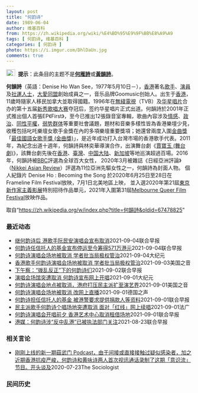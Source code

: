 ```yaml
---
layout: post
title: "何韵诗"
date: 1989-06-04
author: 维基百科
from: https://zh.wikipedia.org/wiki/%E4%BD%95%E9%9F%BB%E8%A9%A9
tags: [ 何韵诗, 维基百科 ]
categories: [ 何韵诗 ]
photo: https://i.imgur.com/DhlDaUn.jpg
comments: true
---
```

<div class="mw-parser-output"><div role="note" class="hatnote navigation-not-searchable"><a href="/wiki/Wikipedia:%E6%B6%88%E6%AD%A7%E4%B9%89" title="Wikipedia:消歧义"><img alt="Confusion grey.svg" src="//upload.wikimedia.org/wikipedia/commons/thumb/f/fb/Confusion_grey.svg/24px-Confusion_grey.svg.png" decoding="async" width="24" height="18" srcset="//upload.wikimedia.org/wikipedia/commons/thumb/f/fb/Confusion_grey.svg/36px-Confusion_grey.svg.png 1.5x, //upload.wikimedia.org/wikipedia/commons/thumb/f/fb/Confusion_grey.svg/48px-Confusion_grey.svg.png 2x" data-file-width="260" data-file-height="200"></a><style data-mw-deduplicate="TemplateStyles:r67269465">.mw-parser-output .ifmobile>.mobile:nth-child(2n){display:none}</style><span class="ifmobile"><span class="nomobile">&nbsp;&nbsp;</span><span class="mobile"></span></span><b>提示</b>：此条目的主题不是<b><a href="/wiki/%E4%BD%95%E9%9B%81%E8%A9%A9" title="何雁詩">何雁詩</a></b>或<b><a href="/wiki/%E9%BB%83%E9%9F%BB%E8%A9%A9" title="黃韻詩">黃韻詩</a></b>。</div> 

<div id="noteTA-e10501c2" class="noteTA"><div class="noteTA-local"><div data-noteta-code="zh-cn:蒙特利尔;zh-hans:蒙特利尔;zh-hk:滿地可;zh-tw:蒙特婁;"></div></div></div>

<p><b>何韻詩</b>（英語：<span lang="en">Denise Ho Wan See</span>，1977年5月10日<span class="useeditintro" title="Template:BLP editintro">－</span>），<a href="/wiki/%E9%A6%99%E6%B8%AF" title="香港">香港</a>著名<a href="/wiki/%E6%AD%8C%E6%89%8B" title="歌手">歌手</a>、<a href="/wiki/%E6%BC%94%E5%93%A1" title="演員">演員</a>及<a href="/wiki/%E7%A4%BE%E9%81%8B%E4%BA%BA%E5%A3%AB" class="mw-redirect" title="社運人士">社運人士</a>，<a href="/wiki/%E5%A4%A7%E6%84%9B%E5%90%8C%E7%9B%9F" title="大愛同盟">大愛同盟</a>創始成員之一，音乐品牌Goomusic创始人。出生于<a href="/wiki/%E9%A6%99%E6%B8%AF" title="香港">香港</a>，11歲時隨家人移民加拿大並取得國籍。1996年在<a href="/wiki/%E7%84%A1%E7%B6%AB%E9%9B%BB%E8%A6%96" class="mw-redirect" title="無綫電視">無綫電視</a>（TVB）及<a href="/wiki/%E5%8D%8E%E6%98%9F%E5%94%B1%E7%89%87" class="mw-redirect" title="华星唱片">华星唱片</a>合办的第十五届<a href="/wiki/%E6%96%B0%E7%A7%80%E6%AD%8C%E5%94%B1%E5%A4%A7%E8%B3%BD" class="mw-redirect" title="新秀歌唱大賽">新秀歌唱大赛</a>夺冠后，签约华星唱片正式出道。何韻詩於2001年正式推出個人首張EP《First》，至今已推出12張錄音室專輯，歌曲內容涉及<a href="/wiki/%E6%83%85%E6%84%9F" class="mw-disambig" title="情感">情感</a>、<a href="/wiki/%E6%94%BF%E6%B2%BB" title="政治">政治</a>、<a href="/wiki/LGBT%E6%AC%8A%E5%88%A9%E9%81%8B%E5%8B%95" title="LGBT權利運動">同性平權</a>，<a href="/wiki/%E5%BC%B1%E5%8A%BF%E7%BE%A4%E4%BD%93" title="弱势群体">弱势群体</a>等重要社會議題，題材和音樂多樣性皆為香港樂壇少見，收穫包括叱吒樂壇女歌手金獎在內的多項樂壇重要獎項；她還曾兩度入圍<a href="/wiki/%E9%87%91%E6%9B%B2%E7%8D%8E" title="金曲獎">金曲獎</a>「<a href="/wiki/%E6%9C%80%E4%BD%B3%E5%9C%8B%E8%AA%9E%E5%A5%B3%E6%AD%8C%E6%89%8B%E7%8D%8E_(%E9%87%91%E6%9B%B2%E7%8D%8E)" class="mw-redirect" title="最佳國語女歌手獎 (金曲獎)">最佳國語女歌手獎 (金曲獎)</a>」，是近年成功打入台灣市場的香港歌手代表。2011年，為紀念出道十週年，何韻詩與林奕華導演合作，出演舞台劇《<a href="/wiki/%E8%B3%88%E5%AF%B6%E7%8E%89_(%E8%88%9E%E5%8F%B0%E5%8A%87)" title="賈寶玉 (舞台劇)">賈寶玉 (舞台劇)</a>》，該舞台劇先後在<a href="/wiki/%E9%A6%99%E6%B8%AF" title="香港">香港</a>、<a href="/wiki/%E8%87%BA%E7%81%A3" title="臺灣">臺灣</a>、<a href="/wiki/%E4%B8%AD%E5%9B%BD%E5%A4%A7%E9%99%86" title="中国大陆">中国大陆</a>、<a href="/wiki/%E6%96%B0%E5%8A%A0%E5%9D%A1" title="新加坡">新加坡</a>等地巡演超過百場。2016年，何韻詩被<a href="/wiki/%E8%8B%B1%E5%9B%BD%E5%B9%BF%E6%92%AD%E5%85%AC%E5%8F%B8" title="英国广播公司">BBC</a>評選為全球百大女性， 2020年3月被雜誌《日經亞洲評論》（<a href="/wiki/Nikkei_Asian_Review" class="mw-redirect" title="Nikkei Asian Review">Nikkei Asian Review</a>）評選為11位亞洲先驅女性之一，何韻詩為封面人物。 個人紀錄片 Denise Ho&nbsp;: Becoming the Song 於2020年6月25日至28日在Frameline Film Festival放映，7月1日北美地區上映， 並入選2020年第21屆<a href="/wiki/%E6%9D%B1%E4%BA%AC%E6%96%B0%E4%BD%9C%E5%AE%B6%E4%B8%BB%E7%BE%A9%E5%BD%B1%E5%B1%95" title="東京新作家主義影展">東京新作家主義影展</a>特別招待作品單元，2021年入圍第31屆<a class="external text" href="https://en.wikipedia.org/wiki/Melbourne_Queer_Film_Festival?wprov=sfti1">Melbourne Queer Film Festival</a>放映作品。
</p>
</div><noscript><img src="//zh.wikipedia.org/wiki/Special:CentralAutoLogin/start?type=1x1" alt="" title="" width="1" height="1" style="border: none; position: absolute;"></noscript>
<div class="printfooter">取自“<a dir="ltr" href="https://zh.wikipedia.org/w/index.php?title=何韻詩&amp;oldid=67478825">https://zh.wikipedia.org/w/index.php?title=何韻詩&amp;oldid=67478825</a>”</div><div id="recent-news"><h3>最近动态</h3><ul><li><a href="https://nodebe4.github.io/waimei/2021-09-04/%E7%BB%A7%E4%BD%95%E9%9F%B5%E8%AF%97%E5%90%8E-%E6%B8%AF%E6%AD%8C%E6%89%8B%E9%98%AE%E6%B0%91%E5%AE%89%E6%BC%94%E5%94%B1%E4%BC%9A%E5%AE%A3%E5%B8%83%E5%8F%96%E6%B6%88" title="继何韵诗后 港歌手阮民安演唱会宣布取消—— 在反修例活动中立场鲜明的香港歌手阮民安说，收到场馆被关闭的通知，取消他原定下周四、五（9与10日）举行的两场个人演唱会。（档案照，取自阮民安Faceb...">继何韵诗后 港歌手阮民安演唱会宣布取消</a><time>2021-09-04</time><a class="tag">联合早报</a></li>
<li><a href="https://nodebe4.github.io/waimei/2021-09-04/%E4%BD%95%E9%9F%B5%E8%AF%97%E4%BB%BB%E4%BF%A1%E6%89%98%E4%BA%BA%E7%9A%84%E5%9F%BA%E9%87%91%E5%AE%A3%E5%B8%83%E5%81%9C%E8%BF%90%E8%87%B3%E4%BB%8A%E7%AD%B9%E5%BE%97571%E4%B8%87%E6%B8%AF%E5%85%83" title="何韵诗任信托人的基金宣布停运至今筹得571万港元—— 支援反修例示威被捕者的香港“612人道支援基金”（简称612基金）上月宣布将停止运作，消息公布后半个月，该基金截止昨晚（3日）共筹得571万...">何韵诗任信托人的基金宣布停运至今筹得571万港元</a><time>2021-09-04</time><a class="tag">联合早报</a></li>
<li><a href="https://nodebe4.github.io/waimei/2021-09-04/%E4%BD%95%E9%9F%B5%E8%AF%97%E6%BC%94%E5%94%B1%E4%BC%9A%E5%9C%BA%E5%9C%B0%E8%A2%AB%E5%8F%96%E6%B6%88-%E5%AD%A6%E8%80%85%E6%89%B9%E5%BD%93%E5%B1%80%E6%9E%81%E6%9D%83%E7%AE%A1%E6%B2%BB" title="何韵诗演唱会场地被取消 学者批当局极权管治—— 【大纪元2021年09月04日讯】多次参与和平占中及反送中运动游行集会的香港歌手何韵诗，原定9月8日至12日，在香港艺术中心寿臣剧院举行7场演唱会...">何韵诗演唱会场地被取消 学者批当局极权管治</a><time>2021-09-04</time><a class="tag">大纪元</a></li>
<li><a href="https://nodebe4.github.io/waimei/2021-09-03/%E9%A6%99%E6%B8%AF%E6%AD%8C%E6%89%8B%E4%BD%95%E9%9F%B5%E8%AF%97%E6%BC%94%E5%94%B1%E4%BC%9A%E5%9C%BA%E5%9C%B0%E8%A2%AB%E5%8F%96%E6%B6%88-%E5%AD%A6%E8%80%85%E6%89%B9%E5%BD%93%E5%B1%80%E6%9E%81%E6%9D%83%E7%AE%A1%E6%B2%BB" title="香港歌手何韵诗演唱会场地被取消 学者批当局极权管治—— Fri, 03 Sep 2021 17:31:55 GMT 香港歌手何韵诗 多次参与和平占中及反送中运动游行集会的香港歌手何韵诗，原定9月...">香港歌手何韵诗演唱会场地被取消 学者批当局极权管治</a><time>2021-09-03</time><a class="tag">美国之音</a></li>
<li><a href="https://nodebe4.github.io/waimei/2021-09-02/%E4%B8%8B%E5%8D%88%E5%AF%9F-%E6%8B%A8%E4%B9%B1%E5%8F%8D%E6%AD%A3-%E4%B8%8B%E7%9A%84%E4%BD%95%E9%9F%B5%E8%AF%97%E4%BB%AC" title="下午察：“拨乱反正”下的何韵诗们—— 今年44岁的何韵诗，在1996年以歌手身份在香港出道后，发表过许多脍炙人口的流行歌曲。（何韵诗面簿） “当一个城市连一个演唱会也再也容不下，作为歌手更要放声...">下午察：“拨乱反正”下的何韵诗们</a><time>2021-09-02</time><a class="tag">联合早报</a></li>
<li><a href="https://nodebe4.github.io/waimei/2021-09-01/%E6%BC%94%E5%94%B1%E4%BC%9A%E5%9C%BA%E9%A6%86%E7%AA%81%E9%81%AD%E5%8F%96%E6%B6%88-%E4%BD%95%E9%9F%B5%E8%AF%97%E5%AE%A3%E5%B8%83%E7%BD%91%E4%B8%8A%E5%BC%80%E5%94%B1" title="演唱会场馆突遭取消 何韵诗宣布网上开唱—— 【大纪元2021年09月02日讯】（大纪元记者佟亦加报导）香港歌手何韵诗原定于本月6日至12日在香港艺术中心寿臣剧院举行7场演唱会，岂料在开唱前一周的...">演唱会场馆突遭取消 何韵诗宣布网上开唱</a><time>2021-09-01</time><a class="tag">大纪元</a></li>
<li><a href="https://nodebe4.github.io/waimei/2021-09-01/%E4%BD%95%E9%9F%B5%E8%AF%97%E6%BC%94%E5%94%B1%E4%BC%9A%E5%9C%B0%E7%82%B9%E8%A2%AB%E5%8F%96%E6%B6%88-%E6%B8%AF%E5%BA%9C%E6%89%93%E5%8E%8B%E6%B0%91%E4%B8%BB%E6%B4%BE%E6%89%A9%E8%87%B3%E6%BC%94%E8%89%BA%E7%95%8C" title="何韵诗演唱会地点被取消，港府打压民主派扩至演艺界—— Wed, 01 Sep 2021 13:14:30 GMT 资料照：香港歌星、民主活动人士何韵诗 香港知名歌手何韵诗原定在9月上旬举行的演唱...">何韵诗演唱会地点被取消，港府打压民主派扩至演艺界</a><time>2021-09-01</time><a class="tag">美国之音</a></li>
<li><a href="https://nodebe4.github.io/waimei/2021-09-01/%E4%BD%95%E9%9F%B5%E8%AF%97%E6%BC%94%E5%94%B1%E4%BC%9A%E5%9C%BA%E5%9C%B0%E8%A2%AB%E5%8F%96%E6%B6%88-%E6%94%B9%E7%BD%91%E4%B8%8A%E7%9B%B4%E6%92%AD" title="何韵诗演唱会场地被取消&nbsp;改网上直播—— 2021-09-01T10:55:33.428Z （德国之声中文网）何韵诗原本定于&nbsp;9 月 8 至 12 日于香港艺术中心寿臣剧院举行7场「你尚未成为的 ...">何韵诗演唱会场地被取消 改网上直播</a><time>2021-09-01</time><a class="tag">德国之声</a></li>
<li><a href="https://nodebe4.github.io/waimei/2021-09-01/%E4%BD%95%E9%9F%B5%E8%AF%97%E6%8B%85%E4%BB%BB%E4%BF%A1%E6%89%98%E4%BA%BA%E7%9A%84%E5%9F%BA%E9%87%91-%E8%A2%AB%E6%B8%AF%E8%AD%A6%E8%A6%81%E6%B1%82%E6%8F%90%E4%BE%9B%E6%8D%90%E6%AC%BE%E4%BA%BA%E7%AD%89%E8%B5%84%E6%96%99" title="何韵诗担任信托人的基金 被港警要求提供捐款人等资料—— 香港警察已根据《香港国安法》向法院取得“提交物料令”，要求六一二人道支援基金（简称六一二基金）信讬人，以及真普选联盟有限公司（简称真普联）...">何韵诗担任信托人的基金 被港警要求提供捐款人等资料</a><time>2021-09-01</time><a class="tag">联合早报</a></li>
<li><a href="https://nodebe4.github.io/waimei/2021-09-01/%E6%B0%91%E4%B8%BB%E6%B4%BE%E6%AD%8C%E6%89%8B%E4%BD%95%E9%9F%B5%E8%AF%97%E4%B8%AA%E5%94%B1%E5%9C%BA%E5%9C%B0%E7%AA%81%E9%81%AD%E5%8F%96%E6%B6%88-%E9%9D%A2%E5%AF%B9-%E7%BA%A2%E7%BA%BF-%E7%BD%91%E4%B8%8A%E7%BB%AD%E5%94%B1" title="民主派歌手何韵诗个唱场地突遭取消 面对「红线」网上续唱—— 01/09/2021 - 10:26 何韵诗的《你尚未成为的》个人演唱会原定下周一(6日)起一连七日租用艺术中心的寿臣剧院举行，但昨(...">民主派歌手何韵诗个唱场地突遭取消 面对「红线」网上续唱</a><time>2021-09-01</time><a class="tag">法广</a></li>
<li><a href="https://nodebe4.github.io/waimei/2021-09-01/%E4%BD%95%E9%9F%B5%E8%AF%97%E6%BC%94%E5%94%B1%E4%BC%9A%E5%BC%80%E5%94%B1%E5%89%8D%E5%A4%95-%E9%A6%99%E6%B8%AF%E8%89%BA%E6%9C%AF%E4%B8%AD%E5%BF%83%E5%8F%96%E6%B6%88%E7%A7%9F%E5%80%9F%E5%9C%BA%E5%9C%B0" title="何韵诗演唱会开唱前夕 香港艺术中心取消租借场地—— 香港歌手何韵诗今早透露，香港艺术中心以触犯场地租借合约为由，决定取消她在湾仔艺术中心寿臣剧院的预定场地。这导致其将于下周一（6日）举行的演唱会...">何韵诗演唱会开唱前夕 香港艺术中心取消租借场地</a><time>2021-09-01</time><a class="tag">联合早报</a></li>
<li><a href="https://nodebe4.github.io/waimei/2021-08-23/%E6%B8%AF%E5%AA%92-%E4%BD%95%E9%9F%B5%E8%AF%97%E6%B6%89-%E5%8F%8D%E4%B8%AD%E4%B9%B1%E6%B8%AF-%E5%B7%B2%E8%A2%AB%E6%89%A7%E6%B3%95%E9%83%A8%E9%97%A8%E5%85%B3%E6%B3%A8" title="港媒：何韵诗涉“反中乱港”已被执法部门关注—— 港媒消息称，支援黑暴人士的“六一二基金”表明将会停止运作，但其信托人之一、歌手何韵诗在《香港国安法》前后的多次行动，已引起执法部门关注。 据星岛日...">港媒：何韵诗涉“反中乱港”已被执法部门关注</a><time>2021-08-23</time><a class="tag">联合早报</a></li>
</ul></div><div id="open-opinion"><h3>相关言论</h3><ul><li><a href="https://nodebe4.github.io/opinion/2020-07-23/%E5%88%9A%E5%88%9A%E4%B8%8A%E7%BA%BF%E7%9A%84%E6%96%B0%E4%B8%80%E6%9C%9F%E8%8F%87%E6%AD%A6%E9%97%A8-Podcast-%E7%94%B1%E4%BA%8E%E9%97%B4%E6%8E%A5%E6%88%96%E7%9B%B4%E6%8E%A5%E6%8E%A5%E8%A7%A6%E8%BF%87%E7%96%91%E4%BC%BC%E6%84%9F%E6%9F%93%E8%80%85-%E5%8A%A0%E4%B9%8B%E8%BF%91%E6%9C%9F%E9%A6%99%E6%B8%AF%E6%8A%97%E7%96%AB%E4%B8%A5%E5%B3%BB-%E4%BD%95%E9%9F%B5%E8%AF%97/" title="The Sociologist">刚刚上线的新一期菇武门 Podcast，由于间接或直接接触过疑似感染者，加之近期香港抗疫严峻，何韵诗和黄咏诗两人首次视讯通话录制了这期「意识流」节目。开头谈及</a><time>2020-07-23</time><a class="tag">The Sociologist</a></li>
</ul></div><div id="mjls-record"><h3>民间历史</h3><ul></ul></div>